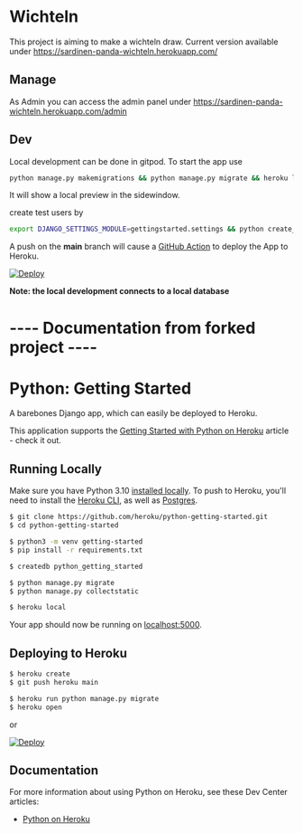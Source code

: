 # Wichteln
This project is aiming to make a wichteln draw.
Current version available under https://sardinen-panda-wichteln.herokuapp.com/

## Manage
As Admin you can access the admin panel under https://sardinen-panda-wichteln.herokuapp.com/admin

## Dev
Local development can be done in gitpod. To start the app use 
```bash
python manage.py makemigrations && python manage.py migrate && heroku local
```
It will show a local preview in the sidewindow. 

create test users by 

```bash
export DJANGO_SETTINGS_MODULE=gettingstarted.settings && python create_users.py
```
A push on the **main** branch will cause a [GitHub Action](https://github.com/marketplace/actions/deploy-to-heroku) to deploy the App to Heroku.
<!-- Deploy does not work from the gitpod right now. But you can clone the repo and use the following on your local machine:

```bash
heroku login
heroku git:remote -a sardinen-panda-wichteln
git push heroku main
```
*There is also this deploy button but that can only make a new deploy* -->

[![Deploy](https://www.herokucdn.com/deploy/button.svg)](https://heroku.com/deploy)


**Note: the local development connects to a local database**


# ---- Documentation from forked project ----
# Python: Getting Started

A barebones Django app, which can easily be deployed to Heroku.

This application supports the [Getting Started with Python on Heroku](https://devcenter.heroku.com/articles/getting-started-with-python) article - check it out.

## Running Locally

Make sure you have Python 3.10 [installed locally](https://docs.python-guide.org/starting/installation/). To push to Heroku, you'll need to install the [Heroku CLI](https://devcenter.heroku.com/articles/heroku-cli), as well as [Postgres](https://devcenter.heroku.com/articles/heroku-postgresql#local-setup).

```sh
$ git clone https://github.com/heroku/python-getting-started.git
$ cd python-getting-started

$ python3 -m venv getting-started
$ pip install -r requirements.txt

$ createdb python_getting_started

$ python manage.py migrate
$ python manage.py collectstatic

$ heroku local
```

Your app should now be running on [localhost:5000](http://localhost:5000/).

## Deploying to Heroku

```sh
$ heroku create
$ git push heroku main

$ heroku run python manage.py migrate
$ heroku open
```
or

[![Deploy](https://www.herokucdn.com/deploy/button.svg)](https://heroku.com/deploy)

## Documentation

For more information about using Python on Heroku, see these Dev Center articles:

- [Python on Heroku](https://devcenter.heroku.com/categories/python)
